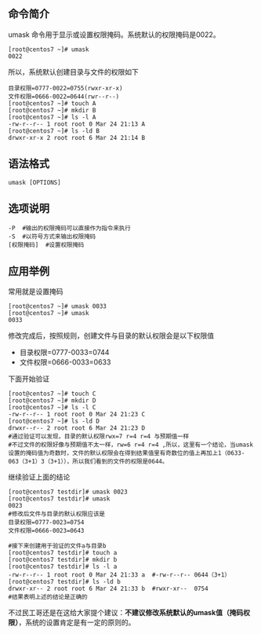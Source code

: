 ## 命令简介

umask 命令用于显示或设置权限掩码。系统默认的权限掩码是0022。

```
[root@centos7 ~]# umask
0022
```

所以，系统默认创建目录与文件的权限如下

```
目录权限=0777-0022=0755(rwxr-xr-x)
文件权限=0666-0022=0644(rwr--r--)
[root@centos7 ~]# touch A
[root@centos7 ~]# mkdir B
[root@centos7 ~]# ls -l A
-rw-r--r-- 1 root root 0 Mar 24 21:13 A
[root@centos7 ~]# ls -ld B
drwxr-xr-x 2 root root 6 Mar 24 21:14 B
```

## 语法格式

```
umask [OPTIONS]
```

## 选项说明

```
-P  #输出的权限掩码可以直接作为指令来执行
-S  #以符号方式来输出权限掩码
[权限掩码]  #设置权限掩码
```

## 应用举例

常用就是设置掩码

```
[root@centos7 ~]# umask 0033
[root@centos7 ~]# umask
0033
```

修改完成后，按照规则，创建文件与目录的默认权限会是以下权限值

- 目录权限=0777-0033=0744
- 文件权限=0666-0033=0633

下面开始验证

```
[root@centos7 ~]# touch C
[root@centos7 ~]# mkdir D
[root@centos7 ~]# ls -l C
-rw-r--r-- 1 root root 0 Mar 24 21:23 C
[root@centos7 ~]# ls -ld D
drwxr--r-- 2 root root 6 Mar 24 21:23 D
#通过验证可以发现，目录的默认权限rwx=7 r=4 r=4 与预期值一样
#不过文件的权限好像与预期值不太一样，rw=6 r=4 r=4 ,所以，这里有一个结论，当umask设置的掩码值为奇数时，文件的默认权限会在得到结果值里有奇数位的值上再加上1（0633-063（3+1）3（3+1）），所以我们看到的文件的权限是0644。
```

继续验证上面的结论

```
[root@centos7 testdir]# umask 0023
[root@centos7 testdir]# umask
0023
#修改后文件与目录的默认权限应该是  
目录权限=0777-0023=0754 
文件权限=0666-0023=0643

#接下来创建用于验证的文件a与目录b
[root@centos7 testdir]# touch a
[root@centos7 testdir]# mkdir b
[root@centos7 testdir]# ls -l a
-rw-r--r-- 1 root root 0 Mar 24 21:33 a  #-rw-r--r-- 0644（3+1）
[root@centos7 testdir]# ls -ld b
drwxr-xr-- 2 root root 6 Mar 24 21:33 b  #rwxr-xr--  0754
#结果表明上述的结论是正确的
```

不过民工哥还是在这给大家提个建议：**不建议修改系统默认的umask值（掩码权限）**，系统的设置肯定是有一定的原则的。